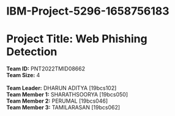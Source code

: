 # IBM-Project-5296-1658756183
# Project Title: Web Phishing Detection
<b>Team ID:</b> PNT2022TMID08662 <br>
<b>Team Size:</b> 4 <br><br>
<b>Team Leader:</b> DHARUN ADITYA [19bcs102]<br>
<b>Team Member 1:</b> SHARATHSOORYA [19bcs050] <br>
<b>Team Member 2:</b> PERUMAL [19bcs046] <br>
<b>Team Member 3:</b> TAMILARASAN [19bcs062] <br>
